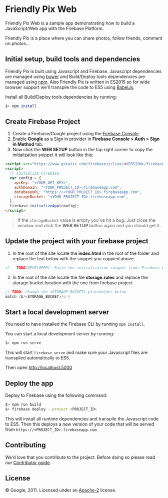 # Friendly Pix Web

Friendly Pix Web is a sample app demonstrating how to build a JavaScript/Web app with the Firebase Platform.

Friendly Pix is a place where you can share photos, follow friends, comment on photos...


## Initial setup, build tools and dependencies

Friendly Pix is built using Javascript and Firebase. Javascript dependencies are managed using [bower](http://bower.io/) and Build/Deploy tools dependencies are managed using [npm](https://www.npmjs.com/). Also Friendly Pix is written in ES2015 so for wide browser support we'll transpile the code to ES5 using [BabelJs](http://babeljs.io).

Install all Build/Deploy tools dependencies by running:

```bash
$> npm install
```


## Create Firebase Project
1. Create a Firebase/Google project using the [Firebase Console](https://firebase.google.com/console).
2. Enable **Google** as a Sign in provider in **Firebase Console > Auth > Sign in Method** tab.
3. Now click the **WEB SETUP** button in the top right corner to copy the initialization snippet it will look like this:

  ```html
  <script src="https://www.gstatic.com/firebasejs/live/<VERSION>/firebase.js"></script>
  <script>
    // Initialize Firebase
    var config = {
      apiKey: "<YOUR_API_KEY>",
      authDomain: "<YOUR_PROJECT_ID>.firebaseapp.com",
      databaseURL: "https://<YOUR_PROJECT_ID>.firebaseapp.com",
      storageBucket: "<YOUR_PROJECT_ID>.firebaseapp.com",
    };
    firebase.initializeApp(config);
  </script>
  ```

> If the `storageBucket` value is empty you've hit a bug. Just close the window and click the  **WEB SETUP** button again and you should get it.


## Update the project with your firebase project
1. In the root of the site locate the **index.html** in the root of the folder and replace the text below with the snippet you coppied above:

  ```html
  <!-- TODO(DEVELOPER): Paste the initialization snippet from: Firebase Console > Add Firebase to your web app. -->
  ```

2. In the root of the site locate the file __storage.rules__ and replace the storage bucket location with the one from firebase project

  ```javascript
  // TODO: Change the <STORAGE_BUCKET> placeholder below
  match /b/<STORAGE_BUCKET>/o {
  ```

## Start a local development server

You need to have installed the Firebase CLI by running `npm install`.

You can start a local development server by running:

```bash
$> npm run serve
```

This will start `firebase serve` and make sure your Javascript files are transpiled automatically to ES5.

Then open [http://localhost:5000](http://localhost:5000)


## Deploy the app

Deploy to Firebase using the following command:

```bash
$> npm run build
$> firebase deploy --project <PROJECT_ID>
```

This will install all runtime dependencies and transpile the Javascript code to ES5.
Then this deploys a new version of your code that will be served from `https://<PROJECT_ID>.firebaseapp.com`


## Contributing

We'd love that you contribute to the project. Before doing so please read our [Contributor guide](../CONTRIBUTING.md).


## License

© Google, 2011. Licensed under an [Apache-2](../LICENSE) license.
